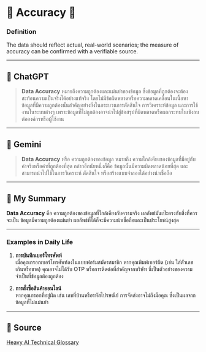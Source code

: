 # 🌟 **Accuracy** 🌟

### **Definition**  
The data should reflect actual, real-world scenarios; the measure of accuracy can be confirmed with a verifiable source.

---

## 💖 **ChatGPT**  
> **Data Accuracy** หมายถึงความถูกต้องและแม่นยำของข้อมูล ซึ่งข้อมูลที่ถูกต้องจะต้องสะท้อนความเป็นจริงได้อย่างแท้จริง โดยไม่มีข้อผิดพลาดหรือความคลาดเคลื่อนในเนื้อหา ข้อมูลที่มีความถูกต้องนั้นสำคัญอย่างยิ่งในกระบวนการตัดสินใจ การวิเคราะห์ข้อมูล และการใช้งานในระบบต่างๆ เพราะข้อมูลที่ไม่ถูกต้องอาจนำไปสู่ข้อสรุปที่ผิดพลาดหรือผลกระทบในเชิงลบต่อองค์กรหรือผู้ใช้งาน

---

## 💖 **Gemini**  
> **Data Accuracy** หรือ ความถูกต้องของข้อมูล หมายถึง ความใกล้เคียงของข้อมูลที่มีอยู่กับค่าจริงหรือค่าที่ถูกต้องที่สุด กล่าวอีกนัยหนึ่งก็คือ ข้อมูลนั้นมีความผิดพลาดน้อยที่สุด และสามารถนำไปใช้ในการวิเคราะห์ ตัดสินใจ หรือสร้างแบบจำลองได้อย่างน่าเชื่อถือ

---

## 📝 **My Summary**  
**Data Accuracy** คือ ความถูกต้องของข้อมูลที่ใกล้เคียงกับความจริง ผลลัพธ์มันเป๊ะตรงกับสิ่งที่ควรจะเป็น  ข้อมูลมีความถูกต้องแม่นยำ ผลลัพธ์ที่ได้ก็จะมีความน่าเชื่อถือและเป็นประโยชน์สูงสุด 

---

### **Examples in Daily Life**  

1. **การบันทึกเบอร์โทรศัพท์**  
   เมื่อคุณกรอกเบอร์โทรศัพท์ลงในแบบฟอร์มสมัครสมาชิก หากคุณพิมพ์เบอร์ผิด (เช่น ใส่ตัวเลขเกินหรือขาด) คุณอาจไม่ได้รับ OTP หรือการติดต่อที่สำคัญจากบริษัท นี่เป็นตัวอย่างของความจำเป็นที่ข้อมูลต้องถูกต้อง  

2. **การสั่งซื้อสินค้าออนไลน์**  
   หากคุณกรอกที่อยู่ผิด เช่น เลขที่บ้านหรือรหัสไปรษณีย์ การจัดส่งอาจไม่ถึงมือคุณ ซึ่งเป็นผลจากข้อมูลที่ไม่แม่นยำ  

---

## 🔗 **Source**  
[Heavy AI Technical Glossary](https://www.heavy.ai/technical-glossary/data-quality)  
